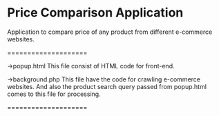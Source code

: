 Price Comparison Application
====================

Application to compare price of any product from different e-commerce websites.

====================

->popup.html
This file consist of HTML code for front-end. 

->background.php
This file have the code for crawling e-commerce websites. And also the product search query passed from popup.html comes to this file for processing.

====================

